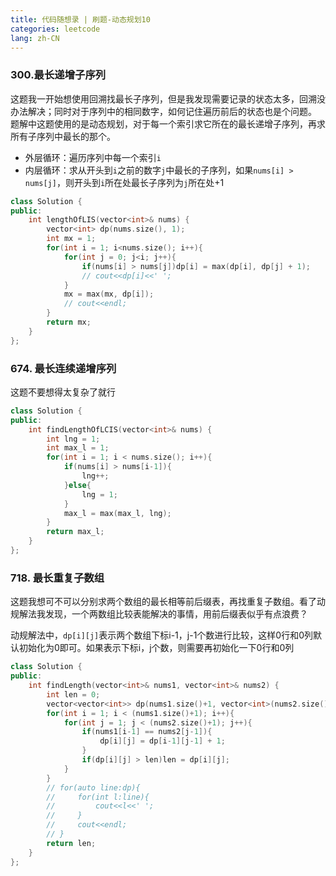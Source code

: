 ```yaml
---
title: 代码随想录 | 刷题-动态规划10
categories: leetcode
lang: zh-CN
---
```


### 300.最长递增子序列
这题我一开始想使用回溯找最长子序列，但是我发现需要记录的状态太多，回溯没办法解决；同时对于序列中的相同数字，如何记住遍历前后的状态也是个问题。
题解中这题使用的是动态规划，对于每一个索引求它所在的最长递增子序列，再求所有子序列中最长的那个。

- 外层循环：遍历序列中每一个索引`i`
- 内层循环：求从开头到`i`之前的数字`j`中最长的子序列，如果`nums[i] > nums[j]`，则开头到`i`所在处最长子序列为`j`所在处+1

```cpp
class Solution {
public:
    int lengthOfLIS(vector<int>& nums) {
        vector<int> dp(nums.size(), 1);
        int mx = 1;
        for(int i = 1; i<nums.size(); i++){
            for(int j = 0; j<i; j++){
                if(nums[i] > nums[j])dp[i] = max(dp[i], dp[j] + 1);
                // cout<<dp[i]<<' ';
            }
            mx = max(mx, dp[i]);
            // cout<<endl;
        }
        return mx;
    }
};
```

### 674. 最长连续递增序列
这题不要想得太复杂了就行
```cpp
class Solution {
public:
    int findLengthOfLCIS(vector<int>& nums) {
        int lng = 1;
        int max_l = 1;
        for(int i = 1; i < nums.size(); i++){
            if(nums[i] > nums[i-1]){
                lng++;
            }else{
                lng = 1;
            }
            max_l = max(max_l, lng);
        }
        return max_l;
    }
};
```

### 718. 最长重复子数组 
这题我想可不可以分别求两个数组的最长相等前后缀表，再找重复子数组。看了动规解法我发现，一个两数组比较表能解决的事情，用前后缀表似乎有点浪费？

动规解法中，`dp[i][j]`表示两个数组下标i-1，j-1个数进行比较，这样0行和0列默认初始化为0即可。如果表示下标i，j个数，则需要再初始化一下0行和0列
```cpp
class Solution {
public:
    int findLength(vector<int>& nums1, vector<int>& nums2) {
        int len = 0;
        vector<vector<int>> dp(nums1.size()+1, vector<int>(nums2.size()+1, 0));
        for(int i = 1; i < (nums1.size()+1); i++){
            for(int j = 1; j < (nums2.size()+1); j++){
                if(nums1[i-1] == nums2[j-1]){
                    dp[i][j] = dp[i-1][j-1] + 1;
                }
                if(dp[i][j] > len)len = dp[i][j];
            }
        }
        // for(auto line:dp){
        //     for(int l:line){
        //         cout<<l<<' ';
        //     }
        //     cout<<endl;
        // }
        return len;
    }
};
```
